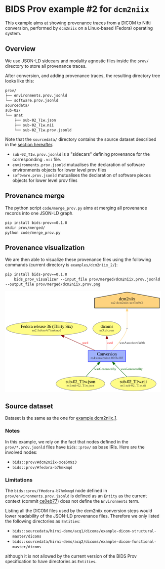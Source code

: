 # BIDS Prov example #2 for `dcm2niix`

This example aims at showing provenance traces from a DICOM to Nifti conversion, performed by `dcm2niix` on a Linux-based (Fedora) operating system.

## Overview

We use JSON-LD sidecars and modality agnostic files inside the `prov/` directory to store all provenance traces.

After conversion, and adding provenance traces, the resulting directory tree looks like this:

```
prov/
├── environments.prov.jsonld
└── software.prov.jsonld
sourcedata/
sub-02/
└── anat
    ├── sub-02_T1w.json
    ├── sub-02_T1w.nii
    └── sub-02_T1w.prov.jsonld
```

Note that the `sourcedata/` directory contains the source dataset described in the [section hereafter](#source-dataset).

* `sub-02_T1w.prov.jsonld` is a "sidecars" defining provenance for the corresponding `.nii` file.
* `environments.prov.jsonld` mutualises the declaration of software environments objects for lower level prov files
* `software.prov.jsonld` mutualises the declaration of software pieces objects for lower level prov files

## Provenance merge

The python script `code/merge_prov.py` aims at merging all provenance records into one JSON-LD graph.

```shell
pip install bids-prov==0.1.0
mkdir prov/merged/
python code/merge_prov.py
```

## Provenance visualization

We are then able to visualize these provenance files using the following commands (current directory is `examples/dcm2niix_2/`):

```shell
pip install bids-prov==0.1.0
    bids_prov_visualizer --input_file prov/merged/dcm2niix.prov.jsonld --output_file prov/merged/dcm2niix.prov.png
```

![](/examples/dcm2niix_2/prov/merged/dcm2niix.prov.png)

## Source dataset

Dataset is the same as the one for [example dcm2niix_1](/BEP028_BIDSprov/examples/dcm2niix_1/README.md#source-dataset).

### Notes

In this example, we rely on the fact that nodes defined in the `prov/*.prov.jsonld` files have `bids::prov/` as base IRIs. Here are the involved nodes:
* `bids::prov/#dcm2niix-xce5m9z3`
* `bids::prov/#fedora-b7hmkmqd`

### Limitations

The `bids::prov/f#edora-b7hmkmqd` node defined in `prov/environments.prov.jsonld` is defined as an `Entity` as the current context (commit [ce0eb77](https://github.com/bids-standard/BEP028_BIDSprov/commit/ce0eb774abd9527e594bd69212a87d5047864678)) does not define the `Environments` term.

Listing all the DICOM files used by the dcm2niix conversion steps would lower readability of the JSON-LD provenance files. Therefore we only listed the following directories as `Entities`:
* `bids::sourcedata/hirni-demo/acq1/dicoms/example-dicom-structural-master/dicoms`
* `bids::sourcedata/hirni-demo/acq2/dicoms/example-dicom-functional-master/dicoms`

although it is not allowed by the current version of the BIDS Prov specification to have directories as `Entities`.
